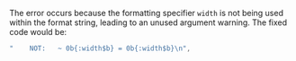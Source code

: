 The error occurs because the formatting specifier `width` is not being used within the format string, leading to an unused argument warning. The fixed code would be:

```rust
"    NOT:   ~ 0b{:width$b} = 0b{:width$b}\n",
```
